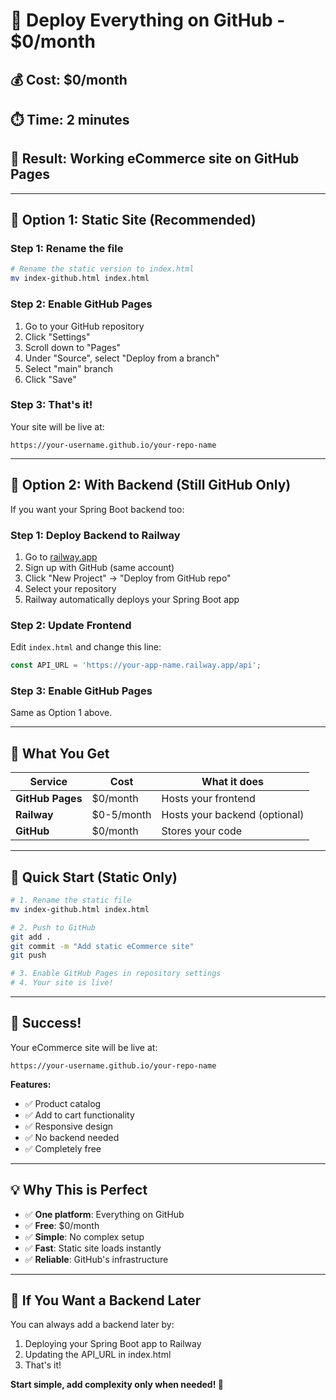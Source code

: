 # 🚀 Deploy Everything on GitHub - $0/month

## 💰 **Cost: $0/month**
## ⏱️ **Time: 2 minutes**
## 🎯 **Result: Working eCommerce site on GitHub Pages**

---

## 🎯 **Option 1: Static Site (Recommended)**

### **Step 1: Rename the file**
```bash
# Rename the static version to index.html
mv index-github.html index.html
```

### **Step 2: Enable GitHub Pages**
1. Go to your GitHub repository
2. Click "Settings"
3. Scroll down to "Pages"
4. Under "Source", select "Deploy from a branch"
5. Select "main" branch
6. Click "Save"

### **Step 3: That's it!**
Your site will be live at:
```
https://your-username.github.io/your-repo-name
```

---

## 🎯 **Option 2: With Backend (Still GitHub Only)**

If you want your Spring Boot backend too:

### **Step 1: Deploy Backend to Railway**
1. Go to [railway.app](https://railway.app)
2. Sign up with GitHub (same account)
3. Click "New Project" → "Deploy from GitHub repo"
4. Select your repository
5. Railway automatically deploys your Spring Boot app

### **Step 2: Update Frontend**
Edit `index.html` and change this line:
```javascript
const API_URL = 'https://your-app-name.railway.app/api';
```

### **Step 3: Enable GitHub Pages**
Same as Option 1 above.

---

## 🎯 **What You Get**

| Service | Cost | What it does |
|---------|------|--------------|
| **GitHub Pages** | $0/month | Hosts your frontend |
| **Railway** | $0-5/month | Hosts your backend (optional) |
| **GitHub** | $0/month | Stores your code |

---

## 🚀 **Quick Start (Static Only)**

```bash
# 1. Rename the static file
mv index-github.html index.html

# 2. Push to GitHub
git add .
git commit -m "Add static eCommerce site"
git push

# 3. Enable GitHub Pages in repository settings
# 4. Your site is live!
```

---

## 🎉 **Success!**

Your eCommerce site will be live at:
```
https://your-username.github.io/your-repo-name
```

**Features:**
- ✅ Product catalog
- ✅ Add to cart functionality
- ✅ Responsive design
- ✅ No backend needed
- ✅ Completely free

---

## 💡 **Why This is Perfect**

- ✅ **One platform**: Everything on GitHub
- ✅ **Free**: $0/month
- ✅ **Simple**: No complex setup
- ✅ **Fast**: Static site loads instantly
- ✅ **Reliable**: GitHub's infrastructure

---

## 🔧 **If You Want a Backend Later**

You can always add a backend later by:
1. Deploying your Spring Boot app to Railway
2. Updating the API_URL in index.html
3. That's it!

**Start simple, add complexity only when needed! 🚀** 